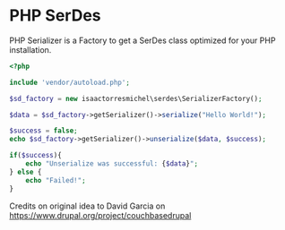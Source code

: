# PHP SerDes

PHP Serializer is a Factory to get a SerDes class optimized for your PHP installation.

```php
<?php

include 'vendor/autoload.php';

$sd_factory = new isaactorresmichel\serdes\SerializerFactory();

$data = $sd_factory->getSerializer()->serialize("Hello World!");

$success = false;
echo $sd_factory->getSerializer()->unserialize($data, $success);

if($success){
    echo "Unserialize was successful: {$data}";
} else {
    echo "Failed!";
}
```

Credits on original idea to David Garcia on https://www.drupal.org/project/couchbasedrupal